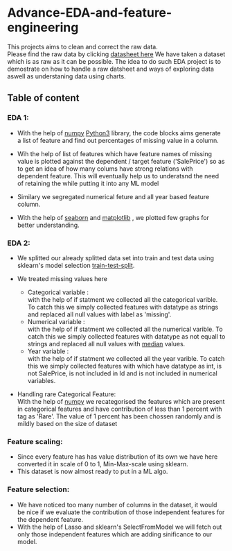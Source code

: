 # Advance-EDA-and-feature-engineering
This projects aims to clean and correct the raw data. <br />
Please find the raw data by clicking 
[datasheet here](https://www.kaggle.com/c/house-prices-advanced-regression-techniques/data)
We have taken a dataset which is as raw as it can be possible. The idea to do such EDA project is to demostrate on how to handle a raw datsheet and ways of exploring data aswell as understaning data using charts.

## Table of content


### EDA 1: <br />

 - With the help of 
 [numpy](https://numpy.org) 
 [Python3](https://www.interviewbit.com/blog/difference-between-python-2-and-3/) 
 library, the code blocks aims generate a list of feature  and find out percentages of missing value in a column.

- Wih the help of list of features which have feature names of missing value is plotted against the dependent / target feature ('SalePrice') so as to get an idea of how many colums have strong relations with dependent feature. This will eventually help us to underatsnd the need of retaining the while putting it into any ML model

- Similary we segregated numerical feture and all year based feature column.
 
 - With the help of [seaborn](https://seaborn.pydata.org) 
 and 
 [matplotlib](https://matplotlib.org)
 , we plotted few graphs for better understanding.
 
 
 ### EDA 2: <br />
 
 - We splitted our already splitted data set into train and test data using sklearn's model selection 
 [train-test-split](https://scikit-learn.org/stable/modules/generated/sklearn.model_selection.train_test_split.html).
 
 - We treated missing values here
   - Categorical variable : <br /> with the help of if statment we collected all the categorical varible. To catch this we simply collected features with datatype as strings and replaced all null values with label as 'missing'.
   - Numerical variable : <br /> with the help of if statment we collected all the numerical varible. To catch this we simply collected features with datatype as not equall to strings and replaced all null values with 
   [median](https://vitalflux.com/pandas-impute-missing-values-mean-median-mode/) 
   values.
   - Year variable : <br /> with the help of if statment we collected all the year varible. To catch this we simply collected features with which have datatype as int, is not SalePrice, is not included in Id and is not included in numerical variables.
   
 - Handling rare Categorical Feature:<br /> With the help of 
 [numpy](https://numpy.org) 
 we recategorised the features which are present in categorical features and have contribution of less than 1 percent with tag as 'Rare'. The value of 1 percent has been chossen randomly and is mildly based on the size of dataset
 
 
 ### Feature scaling: <br />
 - Since every feature has has value distribution of its own we have here converted it in scale of 0 to 1, Min-Max-scale using sklearn.
 - This dataset is now almost ready to put in a ML algo.
 
 
 ### Feature selection: <br />    
 - We have noticed too many number of columns in the dataset, it would be nice if we evaluate the contribution of those independent features for the dependent feature.
 - With the help of Lasso and sklearn's SelectFromModel we will fetch out only those independent features which are adding sinificance to our model.
    

